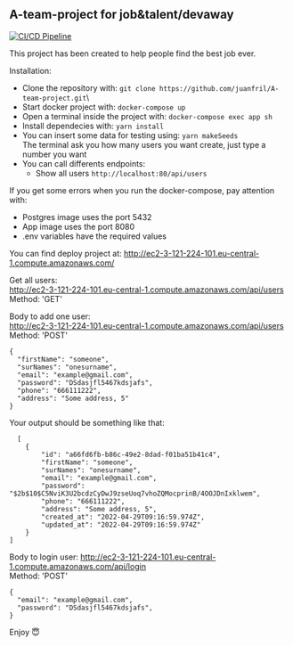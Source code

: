 ## A-team-project for job&talent/devaway

[![CI/CD Pipeline](https://github.com/juanfril/A-team-project/actions/workflows/workflow.yml/badge.svg?branch=main)](https://github.com/juanfril/A-team-project/actions/workflows/workflow.yml)

This project has been created to help people find the best job ever.

Installation:

- Clone the repository with:
  `git clone https://github.com/juanfril/A-team-project.git`\
- Start docker project with:
  `docker-compose up`
- Open a terminal inside the project with:
  `docker-compose exec app sh`
- Install dependecies with:
  `yarn install`
- You can insert some data for testing using:
  `yarn makeSeeds` </br>
  The terminal ask you how many users you want create, just type a number you want
- You can call differents endpoints:
  - Show all users
    `http://localhost:80/api/users`

If you get some errors when you run the docker-compose, pay attention with:

- Postgres image uses the port 5432
- App image uses the port 8080
- .env variables have the required values

You can find deploy project at: http://ec2-3-121-224-101.eu-central-1.compute.amazonaws.com/

Get all users: <br/>
http://ec2-3-121-224-101.eu-central-1.compute.amazonaws.com/api/users<br/>
Method: 'GET'

Body to add one user:<br/>
http://ec2-3-121-224-101.eu-central-1.compute.amazonaws.com/api/users<br/>
Method: 'POST'

```
{
  "firstName": "someone",
  "surNames": "onesurname",
  "email": "example@gmail.com",
  "password": "DSdasjfl5467kdsjafs",
  "phone": "666111222",
  "address": "Some address, 5"
}
```

Your output should be something like that:

```
  [
	{
		"id": "a66fd6fb-b86c-49e2-8dad-f01ba51b41c4",
		"firstName": "someone",
		"surNames": "onesurname",
		"email": "example@gmail.com",
		"password": "$2b$10$C5NviK3U2bcdzCyDwJ9zseUoq7vhoZQMocprinB/4OOJDnIxklwem",
		"phone": "666111222",
		"address": "Some address, 5",
		"created_at": "2022-04-29T09:16:59.974Z",
		"updated_at": "2022-04-29T09:16:59.974Z"
	}
]
```

Body to login user:
http://ec2-3-121-224-101.eu-central-1.compute.amazonaws.com/api/login<br/>
Method: 'POST'

```
{
  "email": "example@gmail.com",
  "password": "DSdasjfl5467kdsjafs",
}
```

Enjoy 😇
